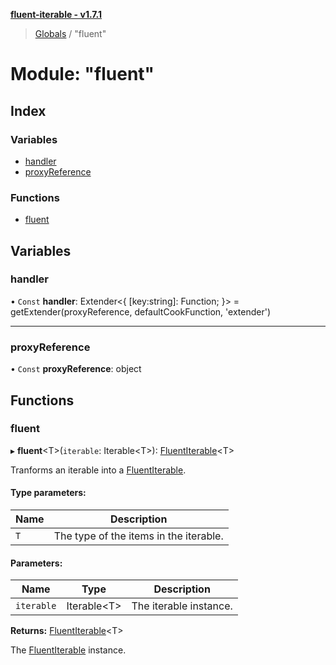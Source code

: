 **[fluent-iterable - v1.7.1](../README.md)**

> [Globals](../README.md) / "fluent"

# Module: "fluent"

## Index

### Variables

* [handler](_fluent_.md#handler)
* [proxyReference](_fluent_.md#proxyreference)

### Functions

* [fluent](_fluent_.md#fluent)

## Variables

### handler

• `Const` **handler**: Extender\<{ [key:string]: Function;  }> = getExtender(proxyReference, defaultCookFunction, 'extender')

___

### proxyReference

• `Const` **proxyReference**: object

## Functions

### fluent

▸ **fluent**\<T>(`iterable`: Iterable\<T>): [FluentIterable](../interfaces/_types_.fluentiterable.md)\<T>

Tranforms an iterable into a [FluentIterable](../interfaces/_types_.fluentiterable.md).

#### Type parameters:

Name | Description |
------ | ------ |
`T` | The type of the items in the iterable. |

#### Parameters:

Name | Type | Description |
------ | ------ | ------ |
`iterable` | Iterable\<T> | The iterable instance. |

**Returns:** [FluentIterable](../interfaces/_types_.fluentiterable.md)\<T>

The [FluentIterable](../interfaces/_types_.fluentiterable.md) instance.
